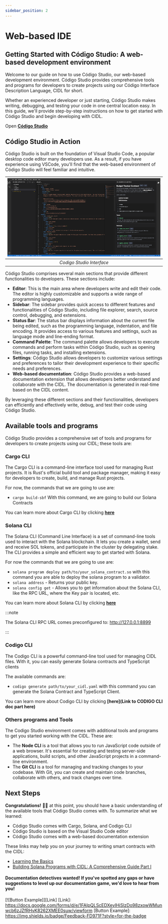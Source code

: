 ```yaml
---
sidebar_position: 2
---
```


# Web-based IDE

## Getting Started with Código Studio: A web-based development environment
Welcome to our guide on how to use Código Studio, our web-based development environment. Código Studio provides comprehensive tools and programs for developers to create projects using our Código Interface Description Language, CIDL for short.

Whether an experienced developer or just starting, Código Studio makes writing, debugging, and testing your code in one central location easy. In this guide, we'll provide step-by-step instructions on how to get started with Código Studio and begin developing with CIDL.

Open **[Código Studio](https://studio.codigo.ai)**

## Código Studio in Action
Código Studio is built on the foundation of Visual Studio Code, a popular desktop code editor many developers use. As a result, if you have experience using VSCode, you'll find that the web-based environment of Código Studio will feel familiar and intuitive.

| ![Codigo Studio](../../static/img/Codigo-Studio.png) |
| :-------------------------------------------------: |
|                 *Codigo Studio Interface*           |

Código Studio comprises several main sections that provide different functionalities to developers. These sections include:
- **Editor**: This is the main area where developers write and edit their code. The editor is highly customizable and supports a wide range of programming languages.
- **Sidebar**: The sidebar provides quick access to different features and functionalities of Código Studio, including file explorer, search, source control, debugging, and extensions.
- **Status Bar**: The status bar displays information about the current file being edited, such as the programming language, indentation, and file encoding. It provides access to various features and settings, such as language mode and line-ending format.
- **Command Palette**: The command palette allows developers to execute commands and perform tasks within Código Studio, such as opening files, running tasks, and installing extensions.
- **Settings**: Código Studio allows developers to customize various settings and preferences to tailor their development experience to their specific needs and preferences.
- **Web-based documentation**: Código Studio provides a web-based documentation extension that allows developers better understand and collaborate with the CIDL. The documentation is generated in real-time based on the CIDL content.

By leveraging these different sections and their functionalities, developers can efficiently and effectively write, debug, and test their code using Código Studio.

## Available tools and programs
Código Studio provides a comprehensive set of tools and programs for developers to create projects using our CIDL; these tools are:

### Cargo CLI
The Cargo CLI is a command-line interface tool used for managing Rust projects. It is Rust's official build tool and package manager, making it easy for developers to create, build, and manage Rust projects.

For now, the commands that we are going to use are:

- `cargo build-sbf` With this command, we are going to build our Solana Contracts

You can learn more about Cargo CLI by clicking **[here](https://doc.rust-lang.org/cargo/commands/index.html)**

### Solana CLI

The Solana CLI (Command Line Interface) is a set of command-line tools used to interact with the Solana blockchain. It lets you create a wallet, send and receive SOL tokens, and participate in the cluster by delegating stake. The CLI provides a simple and efficient way to get started with Solana.

For now the commands that we are going to use are:

- `solana program deploy path/to/your_solana_contract.so` with this command you are able to deploy the solana program to a validator.
- `solana address` - Returns your public key.
- `solana config get` - Allows you to get information about the Solana CLI, like the RPC URL, where the Key pair is located, etc.

You can learn more about Solana CLI by clicking **[here](https://docs.solana.com/cli/conventions)**

:::note

The Solana CLI RPC URL comes preconfigured to: http://127.0.0.1:8899

:::

### Codigo CLI

The Codigo CLI is a powerful command-line tool used for managing CIDL files. With it, you can easily generate Solana contracts and TypeScript clients

The available commands are:

- `codigo generate path/to/your_cidl.yaml` with this command you can generate the Solana Contract and TypeScript Client. 

You can learn more about Codigo CLI by clicking **[here](Link to CODIGO CLI doc part here)**

### Others programs and Tools

The Codigo Studio environment comes with additional tools and programs to get you started working with the CIDL. These are:

- The **Node CLI** is a tool that allows you to run JavaScript code outside of a web browser. It's essential for creating and testing server-side applications, build scripts, and other JavaScript projects in a command-line environment.
- The **Git CLI** is a tool for managing and tracking changes to your codebase. With Git, you can create and maintain code branches, collaborate with others, and track changes over time.

## Next Steps

**Congratulations!** 🎉👏 at this point, you should have a basic understanding of the available tools that Código Studio comes with. To summarize what we learned:

- Código Studio comes with Cargo, Solana, and Codigo CLI
- Código Studio is based on the Visual Studio Code editor
- Código Studio comes with a web-based documentation extension 

These links may help you on your journey to writing smart contracts with the CIDL:

- [Learning the Basics](https://docs.codigo.ai/cidl/Learning%20the%20Basics)
- [Building Solana Programs with CIDL: A Comprehensive Guide Part I](https://docs.codigo.ai/guides/guide-1)

#### Documentation detectives wanted! If you've spotted any gaps or have suggestions to level up our documentation game, we'd love to hear from you!
[![Button Example]][Link]
[Link]: https://docs.google.com/forms/d/e/1FAIpQLScEDXevIHiSlzDo98zxowWMunwcb6zJZfRHvK8262XMEE0suw/viewform
[Button Example]: https://img.shields.io/badge/Feedback-FD971F?style=for-the-badge
